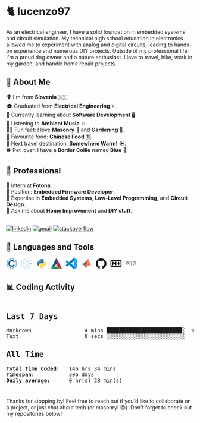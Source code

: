 # :cat2: lucenzo97

As an electrical engineer, I have a solid foundation in embedded systems and circuit simulation. My technical high school education in electronics allowed me to experiment with analog and digital circuits, leading to hands-on experience and numerous DIY projects.
Outside of my professional life, I'm a proud dog owner and a nature enthusiast. I love to travel, hike, work in my garden, and handle home repair projects.

## 🌟 About Me
🌍 I'm from **Slovenia** 🇸🇮.<br>
🎓 Graduated from **Electrical Engineering** :zap:.<br>
🌱 Currently learning about **Software Development** :desktop_computer:.<br>
🎵 Listening to **Ambient Music** :relaxed:.<br>
🚴‍♂️ Fun fact: I love **Masonry** :bricks: and **Gardening** :house_with_garden:.<br>
🍣 Favourite food: **Chinese Food** :u6709:.<br>
🛫 Next travel destination: **Somewhere Warm!** :sunny:.<br>
🐕 Pet lover: I have a **Border Collie** named **Blue** :smiling_face_with_three_hearts:.<br>

## 💼 Professional
🔭 Intern at **Fotona**.<br>
💼 Position: **Embedded Firmware Developer**.<br>
📜 Expertise in **Embedded Systems**, **Low-Level Programming**, and **Circuit Design**.<br>
💬 Ask me about **Home Improvement** and **DIY stuff**.<br>
<br>

<p align="left">
  <a href="https://www.linkedin.com/in/luka-gacnik-52a820139">
     <img alt="linkedin" title="LinkedIn" src="https://custom-icon-badges.herokuapp.com/badge/LinkedIn-Luka%20Gacnik-blue?logo=linkedin&logoColor=white&style=flat-square" height="30"/></a>
  <a href="mailto:lgacnik97@gmail.com">
     <img alt="gmail" title="Gmail" src="https://custom-icon-badges.herokuapp.com/badge/Gmail-lgacnik97%40gmail.com-red?logo=gmail&logoColor=white&style=flat-square" height="30"/></a>
  <a href="https://electronics.stackexchange.com/users/133145/mucaginger">
    <img alt="stackoverflow" title="StackOverflow" src="https://custom-icon-badges.herokuapp.com/badge/StackOverflow-MucaGinger-orange?logo=stackoverflow&logoColor=white&style=flat-square" height="30"/></a>
</p>

## 🧰 Languages and Tools

<img align="left" alt="C" width="30px" style="padding-right:10px;" src="https://github.com/devicons/devicon/blob/v2.15.1/icons/c/c-line.svg" />
<img align="left" alt="C++" width="30px" style="padding-right:10px;" src="https://github.com/devicons/devicon/blob/v2.15.1/icons/cplusplus/cplusplus-line.svg" />
<img align="left" alt="Python" width="30px" style="padding-right:10px;" src="https://github.com/devicons/devicon/blob/v2.15.1/icons/python/python-original.svg" />
<img align="left" alt="CMake" width="30px" style="padding-right:10px;" src="https://github.com/devicons/devicon/blob/v2.15.1/icons/cmake/cmake-original.svg" />
<img align="left" alt="VSCode" width="30px" style="padding-right:10px;" src="https://github.com/devicons/devicon/blob/v2.15.1/icons/vscode/vscode-original.svg" />
<img align="left" alt="MATLAB" width="30px" style="padding-right:10px;" src="https://github.com/devicons/devicon/blob/v2.15.1/icons/matlab/matlab-original.svg" />
<img align="left" alt="GitHub" width="30px" style="padding-right:10px;" src="https://github.com/devicons/devicon/blob/v2.15.1/icons/github/github-original.svg" />
<img align="left" alt="Markdown" width="30px" style="padding-right:10px;" src="https://github.com/devicons/devicon/blob/v2.15.1/icons/markdown/markdown-original.svg" />
<img align="left" alt="LaTex" width="30px" style="padding-right:10px;" src="https://github.com/devicons/devicon/blob/v2.15.1/icons/latex/latex-original.svg" />
<br>
<br>

## 📊 Coding Activity

<!--WakaTime-Start-->
<pre><h2>Last 7 Days</h2>Markdown                 4 mins ████████████████████████░  98.65 %</br>Text                     0 secs ░░░░░░░░░░░░░░░░░░░░░░░░░   1.35 %</br><h2>All Time</h2><strong>Total Time Coded:   </strong>146 hrs 34 mins</br><strong>Timespan:           </strong>306 days</br><strong>Daily average:      </strong>0 hr(s) 28 min(s)</pre>
<!--WakaTime-End-->

#

Thanks for stopping by! Feel free to reach out if you'd like to collaborate on a project, or just chat about tech (or masonry! 😄). Don't forget to check out my repositories below!

<!--
When you have multiple repositories with multiple languages you can use Github Status Bars: https://github.com/anuraghazra/github-readme-stats#repo-card-exclusive-options
To further enhance your profile page repository check all these next-level repos from other users: https://github.com/abhisheknaiidu/awesome-github-profile-readme
An additional emoji picker comes handy: https://github-emoji-picker.rickstaa.dev
-->
